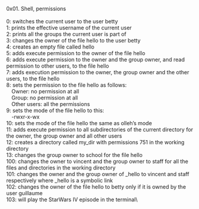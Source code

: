 0x01. Shell, permissions\
\
0: switches the current user to the user betty\
1: prints the effective username of the current user\
2: prints all the groups the current user is part of\
3: changes the owner of the file hello to the user betty\
4: creates an empty file called hello\
5: adds execute permission to the owner of the file hello\
6: adds execute permission to the owner and the group owner, and read permission to other users, to the file hello\
7: adds execution permission to the owner, the group owner and the other users, to the file hello\
8: sets the permission to the file hello as follows:\
	&emsp;Owner: no permission at all\
	&emsp;Group: no permission at all\
	&emsp;Other users: all the permissions\
9: sets the mode of the file hello to this:\
	&emsp;-rwxr-x-wx\
10: sets the mode of the file hello the same as olleh’s mode\
11: adds execute permission to all subdirectories of the current directory for the owner, the group owner and all other users\
12: creates a directory called my_dir with permissions 751 in the working directory\
13: changes the group owner to school for the file hello\
100: changes the owner to vincent and the group owner to staff for all the files and directories in the working directory\
101:  changes the owner and the group owner of _hello to vincent and staff respectively where _hello is a symbolic link\
102: changes the owner of the file hello to betty only if it is owned by the user guillaume\
103: will play the StarWars IV episode in the terminal\
